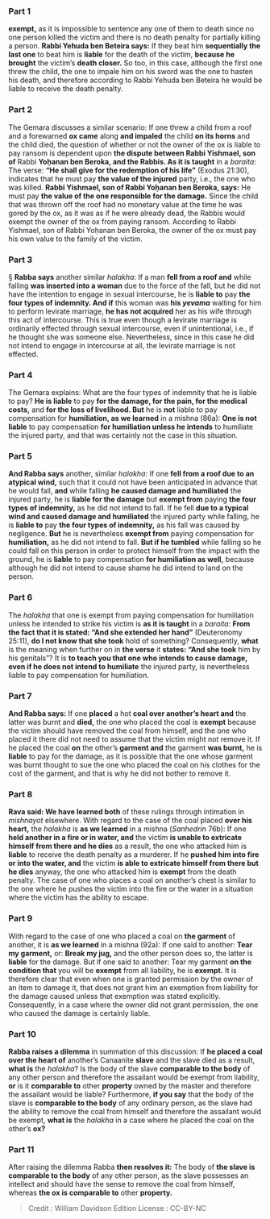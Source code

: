 
### Part 1
<b>exempt,</b> as it is impossible to sentence any one of them to death since no one person killed the victim and there is no death penalty for partially killing a person. <b>Rabbi Yehuda ben Beteira says:</b> If they beat him <b>sequentially the last one</b> to beat him is <b>liable</b> for the death of the victim, <b>because he brought</b> the victim’s <b>death closer.</b> So too, in this case, although the first one threw the child, the one to impale him on his sword was the one to hasten his death, and therefore according to Rabbi Yehuda ben Beteira he would be liable to receive the death penalty.

### Part 2
The Gemara discusses a similar scenario: If one threw a child from a roof and a forewarned <b>ox came</b> along <b>and impaled</b> the child <b>on its horns</b> and the child died, the question of whether or not the owner of the ox is liable to pay ransom is dependent upon <b>the dispute between Rabbi Yishmael, son of</b> Rabbi <b>Yoḥanan ben Beroka, and the Rabbis. As it is taught</b> in a <i>baraita</i>: The verse: <b>“He shall give for the redemption of his life”</b> (Exodus 21:30), indicates that he must pay <b>the value of the injured</b> party, i.e., the one who was killed. <b>Rabbi Yishmael, son of Rabbi Yoḥanan ben Beroka, says:</b> He must pay <b>the value of the one responsible for the damage.</b> Since the child that was thrown off the roof had no monetary value at the time he was gored by the ox, as it was as if he were already dead, the Rabbis would exempt the owner of the ox from paying ransom. According to Rabbi Yishmael, son of Rabbi Yoḥanan ben Beroka, the owner of the ox must pay his own value to the family of the victim.

### Part 3
§ <b>Rabba says</b> another similar <i>halakha</i>: If a man <b>fell from a roof and</b> while falling <b>was inserted into a woman</b> due to the force of the fall, but he did not have the intention to engage in sexual intercourse, he is <b>liable to</b> pay <b>the four types of indemnity. And if</b> this woman was <b>his <i>yevama</i></b> waiting for him to perform levirate marriage, <b>he has not acquired</b> her as his wife through this act of intercourse. This is true even though a levirate marriage is ordinarily effected through sexual intercourse, even if unintentional, i.e., if he thought she was someone else. Nevertheless, since in this case he did not intend to engage in intercourse at all, the levirate marriage is not effected.

### Part 4
The Gemara explains: What are the four types of indemnity that he is liable to pay? <b>He is liable</b> to pay <b>for the damage, for the pain, for the medical costs,</b> and <b>for the loss of livelihood. But</b> he is <b>not</b> liable to pay compensation for <b>humiliation, as we learned</b> in a mishna (86a): <b>One is not liable</b> to pay compensation <b>for humiliation unless he intends</b> to humiliate the injured party, and that was certainly not the case in this situation.

### Part 5
<b>And Rabba says</b> another, similar <i>halakha</i>: If one <b>fell from a roof due to an atypical wind,</b> such that it could not have been anticipated in advance that he would fall, <b>and</b> while falling <b>he caused damage and humiliated</b> the injured party, he is <b>liable for the damage</b> but <b>exempt from</b> paying <b>the four types of indemnity,</b> as he did not intend to fall. If he fell <b>due to a typical wind and caused damage and humiliated</b> the injured party while falling, he is <b>liable to</b> pay <b>the four types of indemnity,</b> as his fall was caused by negligence. <b>But</b> he is nevertheless <b>exempt from</b> paying compensation for <b>humiliation,</b> as he did not intend to fall. <b>But if he tumbled</b> while falling so he could fall on this person in order to protect himself from the impact with the ground, he is <b>liable</b> to pay compensation <b>for humiliation as well,</b> because although he did not intend to cause shame he did intend to land on the person.

### Part 6
The <i>halakha</i> that one is exempt from paying compensation for humiliation unless he intended to strike his victim is <b>as it is taught</b> in a <i>baraita</i>: <b>From the fact that it is stated: “And she extended her hand”</b> (Deuteronomy 25:11), <b>do I not know that she took</b> hold of something? Consequently, <b>what</b> is the meaning when further on in <b>the verse</b> it <b>states: “And she took</b> him by his genitals”? It is <b>to teach you that one who intends to cause damage, even if he does not intend to humiliate</b> the injured party, is nevertheless liable to pay compensation for humiliation.

### Part 7
<b>And Rabba says:</b> If one <b>placed</b> a hot <b>coal over another’s heart and</b> the latter was burnt and <b>died,</b> the one who placed the coal is <b>exempt</b> because the victim should have removed the coal from himself, and the one who placed it there did not need to assume that the victim might not remove it. If he placed the coal <b>on</b> the other’s <b>garment and</b> the garment <b>was burnt,</b> he is <b>liable</b> to pay for the damage, as it is possible that the one whose garment was burnt thought to sue the one who placed the coal on his clothes for the cost of the garment, and that is why he did not bother to remove it.

### Part 8
<b>Rava said: We have learned both</b> of these rulings through intimation in <i>mishnayot</i> elsewhere. With regard to the case of the coal placed <b>over his heart,</b> the <i>halakha</i> is <b>as we learned</b> in a mishna (<i>Sanhedrin</i> 76b): If one <b>held another in a fire or in water, and</b> the victim <b>is unable to extricate himself from there and he dies</b> as a result, the one who attacked him is <b>liable</b> to receive the death penalty as a murderer. If he <b>pushed him into fire or into the water, and</b> the victim <b>is able to extricate himself from there but he dies</b> anyway, the one who attacked him is <b>exempt</b> from the death penalty. The case of one who places a coal on another’s chest is similar to the one where he pushes the victim into the fire or the water in a situation where the victim has the ability to escape.

### Part 9
With regard to the case of one who placed a coal on <b>the garment</b> of another, it is <b>as we learned</b> in a mishna (92a): If one said to another: <b>Tear my garment,</b> or: <b>Break my jug,</b> and the other person does so, the latter is <b>liable</b> for the damage. But if one said to another: Tear my garment <b>on the condition that</b> you will be <b>exempt</b> from all liability, he is <b>exempt.</b> It is therefore clear that even when one is granted permission by the owner of an item to damage it, that does not grant him an exemption from liability for the damage caused unless that exemption was stated explicitly. Consequently, in a case where the owner did not grant permission, the one who caused the damage is certainly liable.

### Part 10
<b>Rabba raises a dilemma</b> in summation of this discussion: If <b>he placed a coal over the heart of</b> another’s Canaanite <b>slave</b> and the slave died as a result, <b>what is</b> the <i>halakha</i>? Is the body of the slave <b>comparable to the body</b> of any other person and therefore the assailant would be exempt from liability, <b>or</b> is it <b>comparable to</b> other <b>property</b> owned by the master and therefore the assailant would be liable? Furthermore, <b>if you say</b> that the body of the slave is <b>comparable to the body</b> of any ordinary person, as the slave had the ability to remove the coal from himself and therefore the assailant would be exempt, <b>what is</b> the <i>halakha</i> in a case where he placed the coal on the other’s <b>ox?</b>

### Part 11
After raising the dilemma Rabba <b>then resolves it:</b> The body of <b>the slave is comparable to the body</b> of any other person, as the slave possesses an intellect and should have the sense to remove the coal from himself, whereas <b>the ox is comparable to</b> other <b>property.</b>

>Credit : William Davidson Edition
>License : CC-BY-NC